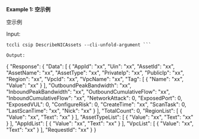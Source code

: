 **Example 1: 空示例**

空示例

Input: 

```
tccli csip DescribeNICAssets --cli-unfold-argument ```

Output: 
```
{
    "Response": {
        "Data": [
            {
                "AppId": "xx",
                "Uin": "xx",
                "AssetId": "xx",
                "AssetName": "xx",
                "AssetType": "xx",
                "PrivateIp": "xx",
                "PublicIp": "xx",
                "Region": "xx",
                "VpcId": "xx",
                "VpcName": "xx",
                "Tag": [
                    {
                        "Name": "xx",
                        "Value": "xx"
                    }
                ],
                "OutboundPeakBandwidth": "xx",
                "InboundPeakBandwidth": "xx",
                "OutboundCumulativeFlow": "xx",
                "InboundCumulativeFlow": "xx",
                "NetworkAttack": 0,
                "ExposedPort": 0,
                "ExposedVUL": 0,
                "ConfigureRisk": 0,
                "CreateTime": "xx",
                "ScanTask": 0,
                "LastScanTime": "xx",
                "Nick": "xx"
            }
        ],
        "TotalCount": 0,
        "RegionList": [
            {
                "Value": "xx",
                "Text": "xx"
            }
        ],
        "AssetTypeList": [
            {
                "Value": "xx",
                "Text": "xx"
            }
        ],
        "AppIdList": [
            {
                "Value": "xx",
                "Text": "xx"
            }
        ],
        "VpcList": [
            {
                "Value": "xx",
                "Text": "xx"
            }
        ],
        "RequestId": "xx"
    }
}
```

